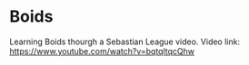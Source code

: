 # Boids
 Learning Boids thourgh a Sebastian League video.
 Video link: https://www.youtube.com/watch?v=bqtqltqcQhw

